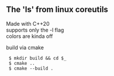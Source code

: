 ## The 'ls' from linux coreutils

Made with C++20  
supports only the -l flag  
colors are kinda off  

build via cmake
```
 $ mkdir build && cd $_  
 $ cmake ..
 $ cmake --build .
 ```

